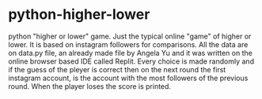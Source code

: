 # python-higher-lower
python "higher or lower" game.
Just the typical online "game" of higher or lower. It is based on instagram followers for comparisons.
All the data are on data.py file, an already made file by Angela Yu and it was written on the online browser based IDE 
called Replit.
Every choice is made randomly and if the guess of the pleyer is correct then on the next round the first instagram account, 
is the account with the most followers of the previous round. When the player loses the score is printed.
